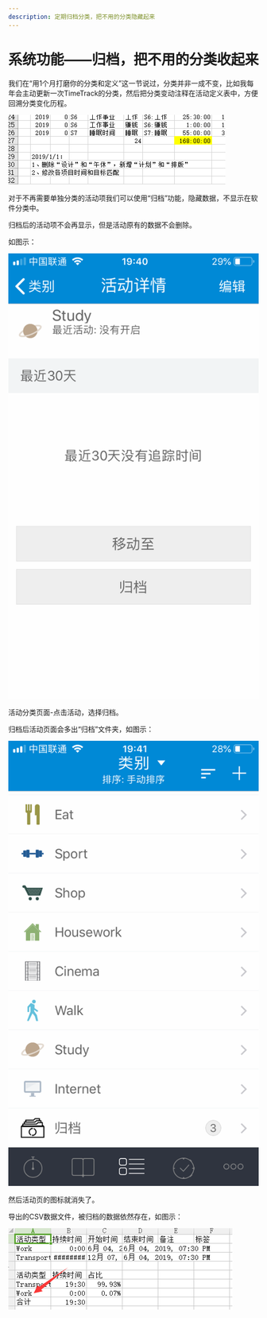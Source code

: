 ```yaml
---
description: 定期归档分类，把不用的分类隐藏起来
---
```


# 系统功能——归档，把不用的分类收起来

我们在“用1个月打磨你的分类和定义”这一节说过，分类并非一成不变，比如我每年会主动更新一次TimeTrack的分类，然后把分类变动注释在活动定义表中，方便回溯分类变化历程。

![](../.gitbook/assets/tu-pian%20%2855%29.png)

对于不再需要单独分类的活动项我们可以使用“归档”功能，隐藏数据，不显示在软件分类中。

归档后的活动项不会再显示，但是活动原有的数据不会删除。

如图示：

![&#x8BE5;&#x529F;&#x80FD;aTimeLogger&#xFF08;Android&#xFF09;&#x6682;&#x65E0;](../.gitbook/assets/tu-pian%20%28158%29.png)

活动分类页面-点击活动，选择归档。

归档后活动页面会多出“归档”文件夹，如图示：

![](../.gitbook/assets/tu-pian%20%2831%29.png)

然后活动页的图标就消失了。

导出的CSV数据文件，被归档的数据依然存在，如图示：

![](../.gitbook/assets/tu-pian%20%2869%29.png)

